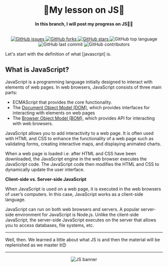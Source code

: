 <div align="center">
  <br>
  <h1>💪My lesson on JS💪 </h1>
  <strong>In this branch, I will post my progress on JS🐱‍👤</strong>
</div>
<br>
<p align="center">
<a href="https://github.com/nomadroom/JS/issues">
<img alt="GitHub issues" src="https://img.shields.io/github/issues/nomadroom/JS">
</a>
<a href="https://github.com/nomadroom/JS/network">
<img alt="GitHub forks" src="https://img.shields.io/github/forks/nomadroom/JS">
</a>
<a href="https://github.com/nomadroom/JS/stargazers">
<img alt="GitHub stars" src="https://img.shields.io/github/stars/nomadroom/JS">
</a>
<img alt="GitHub top language" src="https://img.shields.io/github/languages/top/nomadroom/JS">
<img alt="GitHub last commit" src="https://img.shields.io/github/last-commit/nomadroom/JS">
<img alt="GitHub contributors" src="https://img.shields.io/github/contributors/nomadroom/JS">
</p>

Let's start with the definition of what [javascript] is.

## What is JavaScript?

JavaScript is a programming language initially designed to interact with elements of web pages. In web browsers, JavaScript consists of three main parts:

- ECMAScript that provides the core functionality.
- The [Document Object Model (DOM)](https://www.javascripttutorial.net/javascript-dom/), which provides interfaces for interacting with elements on web pages
- The [Browser Object Model (BOM)](https://www.javascripttutorial.net/javascript-bom/), which provides API for interacting with web browsers.

JavaScript allows you to add interactivity to a web page. It is often used with HTML and CSS to enhance the functionality of a web page such as validating forms, creating interactive maps, and displaying animated charts.

When a web page is loaded i.e. after HTML and CSS have been downloaded, the JavaScript engine in the web browser executes the JavaScript code. The JavaScript code then modifies the HTML and CSS to dynamically update the user interface.

**Client-side vs. Server-side JavaScript**

When JavaScript is used on a web page, it is executed in the web browsers of user’s computers. In this case, JavaScript works as a client-side language.

JavaScript can run on both web browsers and servers. A popular server-side environment for JavaScript is Node.js. Unlike the client-side JavaScript, the server-side JavaScript executes on the server that allows you to access databases, file systems, etc.

____

Well, then. We learned a little about what JS is and then the material will be replenished as we master it😊

____
<p align="center">
	<img alt="JS banner" src="https://yuri-romanov.ru/images/blog/9.png">
</p>